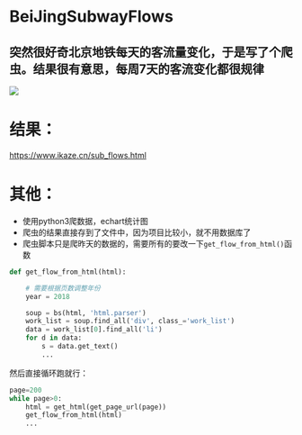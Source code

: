 # BeiJingSubwayFlows
突然很好奇北京地铁每天的客流量变化，于是写了个爬虫。结果很有意思，每周7天的客流变化都很规律
---
<img src="https://github.com/gojuukaze/BeiJingSubwayFlows/blob/master//tu.png?raw=true">

# 结果：
https://www.ikaze.cn/sub_flows.html  

# 其他：
* 使用python3爬数据，echart统计图  
* 爬虫的结果直接存到了文件中，因为项目比较小，就不用数据库了  
* 爬虫脚本只是爬昨天的数据的，需要所有的要改一下`get_flow_from_html()`函数
```python
def get_flow_from_html(html):

    # 需要根据页数调整年份
    year = 2018

    soup = bs(html, 'html.parser')
    work_list = soup.find_all('div', class_='work_list')
    data = work_list[0].find_all('li')
    for d in data:
        s = data.get_text()
        ...
```

然后直接循环跑就行：
```python
page=200
while page>0:
    html = get_html(get_page_url(page))
    get_flow_from_html(html)
    ...
```

